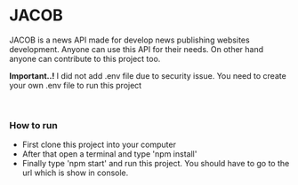 # JACOB
<p>JACOB is a news API made for develop news publishing websites development. Anyone can use this API for their needs. On other hand anyone can contribute to this project too.</p>

<p><strong>Important..!</strong> I did not add .env file due to security issue. You need to create your own .env file to run this project</p>

<br>
<h3>How to run</h3>
<ul>
    <li>First clone this project into your computer</li>
    <li>After that open a terminal and type 'npm install'</li>
    <li>Finally type 'npm start' and run this project. You should have to go to the url which is show in console.</li>
</ul>